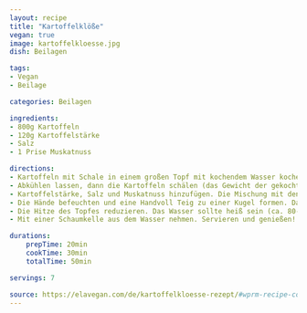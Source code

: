 ```yaml
---
layout: recipe
title: "Kartoffelklöße"
vegan: true
image: kartoffelkloesse.jpg
dish: Beilagen

tags:
- Vegan
- Beilage

categories: Beilagen

ingredients:
- 800g Kartoffeln
- 120g Kartoffelstärke
- Salz
- 1 Prise Muskatnuss

directions:
- Kartoffeln mit Schale in einem großen Topf mit kochendem Wasser kochen, dann das Wasser abgießen.
- Abkühlen lassen, dann die Kartoffeln schälen (das Gewicht der gekochten und geschälten Kartoffeln betrug 750 g). Mit einem Kartoffelstampfer stampfen oder durch eine Kartoffelpresse drücken.
- Kartoffelstärke, Salz und Muskatnuss hinzufügen. Die Mischung mit den Händen zu einem glatten Teig kneten. In der Zwischenzeit Wasser und genügend Salz in einem großen Topf zum Kochen bringen.
- Die Hände befeuchten und eine Handvoll Teig zu einer Kugel formen. Das Rezept ergibt 6-8 Kartoffelklöße, je nachdem, wie groß sie geformt werden. Du kannst einige von ihnen füllen oder sie alle ungefüllt lassen (siehe Anmerkungen unten für mein Rezept der Füllung).
- Die Hitze des Topfes reduzieren. Das Wasser sollte heiß sein (ca. 80-85 Grad C), aber es sollte nicht kochen, nicht einmal köcheln. Die Kugeln vorsichtig in den Topf geben und 15 Minuten lang im Wasser ziehen lassen, sie werden dann an die Oberfläche steigen.
- Mit einer Schaumkelle aus dem Wasser nehmen. Servieren und genießen!

durations:
    prepTime: 20min
    cookTime: 30min
    totalTime: 50min

servings: 7

source: https://elavegan.com/de/kartoffelkloesse-rezept/#wprm-recipe-container-7288
---
```

